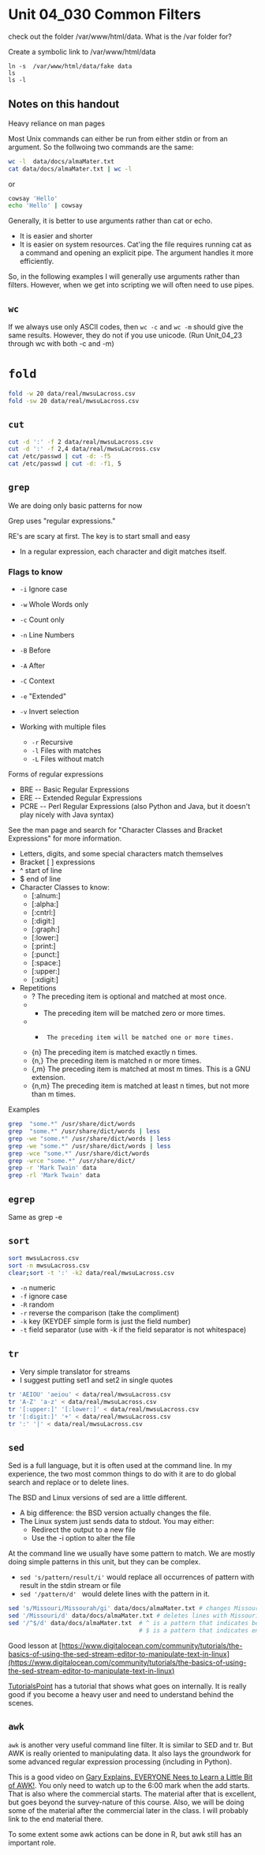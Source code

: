# Unit 04_030 Common Filters

check out the folder /var/www/html/data.  What is the /var folder for?

Create a symbolic link to /var/www/html/data

```
ln -s  /var/www/html/data/fake data
ls
ls -l
```

## Notes on this handout

Heavy reliance on man pages

Most Unix commands can either be run from either stdin or from an argument.  So the follwoing two commands are the same:

```bash
wc -l  data/docs/almaMater.txt 
cat data/docs/almaMater.txt | wc -l
```
or
```bash
cowsay 'Hello'
echo 'Hello' | cowsay
```

Generally, it is better to use arguments rather than cat or echo.  

* It is easier and shorter
* It is easier on system resources.  Cat'ing the file requires running cat as a command and opening an explicit pipe.  The argument handles it more efficiently.

So, in the following examples I will generally use arguments rather than filters.  However, when
we get into scripting we will often need to use pipes.

## ```wc```

If we always use only ASCII codes, then ```wc -c``` and ```wc -m``` should give the same results.  However, they do not if you use unicode.  (Run Unit_04_23 through wc with both -c and -m)

# ```fold```

```bash
fold -w 20 data/real/mwsuLacross.csv
fold -sw 20 data/real/mwsuLacross.csv
```


## ```cut```

```bash
cut -d ':' -f 2 data/real/mwsuLacross.csv
cut -d ':' -f 2,4 data/real/mwsuLacross.csv
cat /etc/passwd | cut -d: -f5
cat /etc/passwd | cut -d: -f1, 5
```

## ```grep```

We are doing only basic patterns for now  

Grep uses "regular expressions."

RE's are scary at first.  The key is to start small and easy

* In a regular expression, each character and digit matches itself.

### Flags to know
* ```-i``` Ignore case
* ```-w``` Whole Words only
* ```-c``` Count only
* ```-n``` Line Numbers
* ```-B``` Before
* ```-A``` After
* ```-C``` Context
* ```-e``` "Extended"
* ```-v``` Invert selection
 
  
* Working with multiple files
  * ```-r``` Recursive
  * ```-l``` Files with matches
  * ```-L``` Files without match

Forms of regular expressions

* BRE -- Basic Regular Expressions
* ERE -- Extended Regular Expressions
* PCRE -- Perl Regular Expressions (also Python and Java, but it doesn't play nicely with Java syntax)

See the man page and search for "Character Classes and Bracket Expressions" for more information.

* Letters, digits, and some special characters match themselves
* Bracket [ ] expressions
* ^ start of line
* $ end of line
* Character Classes to know:
  * [:alnum:]
  * [:alpha:]
  * [:cntrl:]
  * [:digit:]
  * [:graph:]
  * [:lower:]
  * [:print:]
  * [:punct:]
  * [:space:]
  * [:upper:]
  * [:xdigit:]
* Repetitions
  *  ? The preceding item is optional and matched at most once.
  *  * The preceding item will be matched zero or more times.
  *  +      The preceding item will be matched one or more times.
  *  {n}    The preceding item is matched exactly n times.
  *  {n,}   The preceding item is matched n or more times.
  *  {,m}   The preceding item is matched at most m times.  This  is  a  GNU extension.
  *  {n,m}  The  preceding  item  is  matched at least n times, but not more than m times.


Examples

```bash
grep  "some.*" /usr/share/dict/words
grep  "some.*" /usr/share/dict/words | less
grep -we "some.*" /usr/share/dict/words | less
grep -we "some.*" /usr/share/dict/words | less
grep -wce "some.*" /usr/share/dict/words 
grep -wrce "some.*" /usr/share/dict/
grep -r 'Mark Twain' data
grep -rl 'Mark Twain' data
```

## ```egrep```

Same as grep -e

## ```sort```

```bash
sort mwsuLacross.csv
sort -n mwsuLacross.csv
clear;sort -t ':' -k2 data/real/mwsuLacross.csv
```

* ```-n``` numeric
* ```-f``` ignore case
* ```-R``` random
* ```-r``` reverse the comparison (take the compliment)
* ```-k``` key (KEYDEF simple form is just the field number)
* ```-t``` field separator (use with -k if the field separator is not whitespace)


## ```tr```

* Very simple translator for streams
* I suggest putting set1 and set2 in single quotes

```bash
tr 'AEIOU' 'aeiou' < data/real/mwsuLacross.csv
tr 'A-Z' 'a-z' < data/real/mwsuLacross.csv
tr '[:upper:]' '[:lower:]' < data/real/mwsuLacross.csv
tr '[:digit:]' '+' < data/real/mwsuLacross.csv
tr ':' '|' < data/real/mwsuLacross.csv
```

## ```sed```

Sed is a full language, but it is often used at the command line.  In my experience, the two most common things to do with it are to do global search and replace or to delete lines.

The BSD and Linux versions of sed are a little different.  

* A big difference: the BSD version actually changes the file.  
* The Linux system just sends data to stdout.  You may either:
  * Redirect the output to a new file
  * Use the -i option to alter the file 

At the command line we usually have some pattern to match.  We are mostly doing simple patterns in this unit, but they can be complex.

* ```sed 's/pattern/result/i'``` would replace all occurrences of pattern with result in the stdin stream or file
* ```sed '/pattern/d' ``` would delete lines with the pattern in it.

```bash
sed 's/Missouri/Missourah/gi' data/docs/almaMater.txt # changes Missouri to Missourah 
sed '/Missouri/d' data/docs/almaMater.txt # deletes lines with Missouri
sed '/^$/d' data/docs/almaMater.txt  # ^ is a pattern that indicates beginning of line
                                     # $ is a pattern that indicates end of line
```

Good lesson at [https://www.digitalocean.com/community/tutorials/the-basics-of-using-the-sed-stream-editor-to-manipulate-text-in-linux](https://www.digitalocean.com/community/tutorials/the-basics-of-using-the-sed-stream-editor-to-manipulate-text-in-linux)

[TutorialsPoint](https://www.tutorialspoint.com/sed/sed_workflow.htm) has a tutorial that shows what goes on internally.  It is really good if you become a heavy user and need to understand behind the scenes.

## ```awk```

```awk``` is another very useful command line filter.  It is similar to SED and tr.  But AWK is really oriented to manipulating data.  It also lays the groundwork for some advanced regular expression processing (including in Python).  

This is a good video on [Gary Explains, EVERYONE Nees to Learn a Little Bit of AWK!](https://youtu.be/jJ02kEETw70).  You only need to watch up to the 6:00 mark when the add starts. That is also where the commercial starts. The material after that is excellent, but goes beyond the survey-nature of this course.  Also, we will be doing some of the material after the commercial later in the class. I will probably link to the end material there.

To some extent some awk actions can be done in R, but awk still has an important role.
